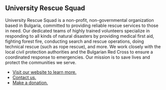 ## University Rescue Squad

University Rescue Squad is a non-profit, non-governmental organization based in Bulgaria, committed to providing reliable rescue services to those in need. Our dedicated teams of highly trained volunteers specialize in responding to all kinds of natural disasters by providing medical first aid, fighting forest fire, conducting search and rescue operations, doing technical rescue (such as rope rescue), and more. We work closely with the local civil protection authorities and the Bulgarian Red Cross to ensure a coordinated response to emergencies. Our mission is to save lives and protect the communities we serve.

- [Visit our website to learn more.](https://uaso.org/en/home/)
- [Contact us.](https://uaso.org/en/contacts/)
- [Make a donation.](https://uaso.org/en/donate/)